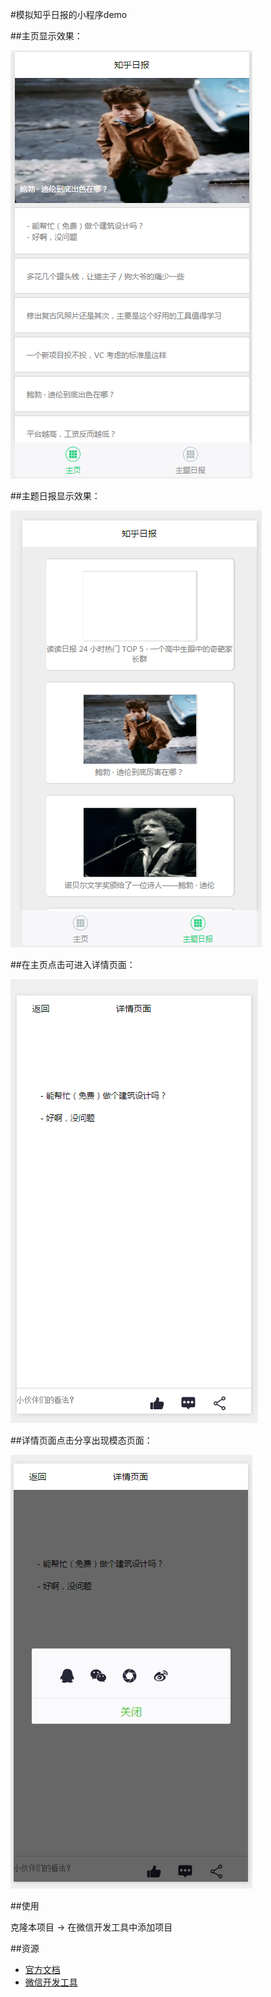 
#模拟知乎日报的小程序demo

##主页显示效果：

![image](https://github.com/luweiymy/littledep/blob/master/images/mainpage.png)

##主题日报显示效果：

![image](https://github.com/luweiymy/littledep/blob/master/images/mainnews.png)

##在主页点击可进入详情页面：

![image](https://github.com/luweiymy/littledep/blob/master/images/newsdetail.png)

##详情页面点击分享出现模态页面：

![image](https://github.com/luweiymy/littledep/blob/master/images/newsshare.png)


##使用

克隆本项目 -> 在微信开发工具中添加项目

##资源
*  [官方文档](https://mp.weixin.qq.com/debug/wxadoc/dev/index.html) 
* [微信开发工具](https://mp.weixin.qq.com/debug/wxadoc/dev/devtools/download.html?t=1476197490095)
